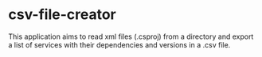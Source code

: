 # csv-file-creator
This application aims to read xml files (.csproj) from a directory and export a list of services with their dependencies and versions in a .csv file.
